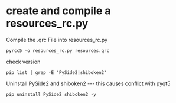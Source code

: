 # create and compile a resources_rc.py

Compile the .qrc File into resources_rc.py
```
pyrcc5 -o resources_rc.py resources.qrc
```
check version
```
pip list | grep -E "PySide2|shiboken2"
```

Uninstall PySide2 and shiboken2 --- this causes conflict with pyqt5
```
pip uninstall PySide2 shiboken2 -y
```
